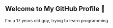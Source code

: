 ## Welcome to My GitHub Profile 👋

I'm a 17 years old guy, trying to learn programming

<!--
### 💻 Software Development & Web Development

Focused on writing clean and efficient code, primarily in Python. Currently studying web development and exploring new technologies to improve development skills.

### 🔧 Tech Stack

- **Languages:** Python, JavaScript (Learning)
- **Tools:** VS Code, Git, GitHub
- **Interests:** Web Development, Software Development

### 🚀 Contact & Collaboration

- Open to discussions, contributions, and collaboration on projects.
- Reach out via GitHub Issues or Discussions.

---

📌 *Building solutions, one line of code at a time.*

-->


<!--
**AFxDvid/AFxDvid** is a ✨ _special_ ✨ repository because its `README.md` (this file) appears on your GitHub profile.

Here are some ideas to get you started:

- 🔭 I’m currently working on ...
- 🌱 I’m currently learning ...
- 👯 I’m looking to collaborate on ...
- 🤔 I’m looking for help with ...
- 💬 Ask me about ...
- 📫 How to reach me: ...
- 😄 Pronouns: ...
- ⚡ Fun fact: ...
-->
